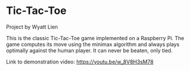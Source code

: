 # Tic-Tac-Toe

Project by Wyatt Lien

This is the classic Tic-Tac-Toe game implemented on a Raspberry Pi. The game computes its move using the minimax algorithm and always plays optimally against the human player. It can never be beaten, only tied. 




Link to demonstration video: https://youtu.be/w_8V8H3sM78

